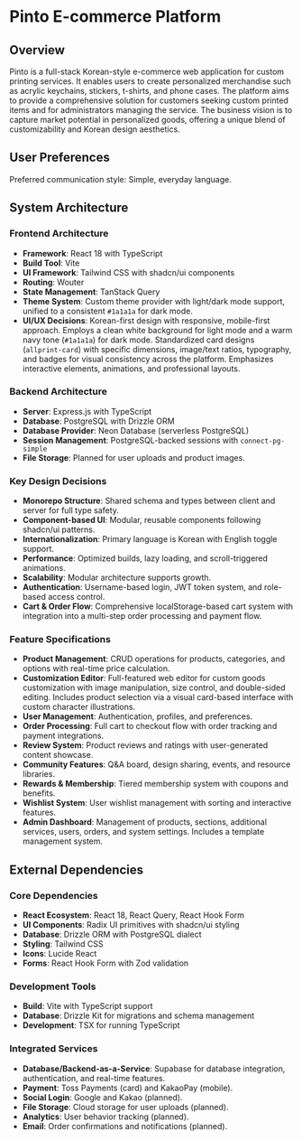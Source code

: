# Pinto E-commerce Platform

## Overview
Pinto is a full-stack Korean-style e-commerce web application for custom printing services. It enables users to create personalized merchandise such as acrylic keychains, stickers, t-shirts, and phone cases. The platform aims to provide a comprehensive solution for customers seeking custom printed items and for administrators managing the service. The business vision is to capture market potential in personalized goods, offering a unique blend of customizability and Korean design aesthetics.

## User Preferences
Preferred communication style: Simple, everyday language.

## System Architecture

### Frontend Architecture
- **Framework**: React 18 with TypeScript
- **Build Tool**: Vite
- **UI Framework**: Tailwind CSS with shadcn/ui components
- **Routing**: Wouter
- **State Management**: TanStack Query
- **Theme System**: Custom theme provider with light/dark mode support, unified to a consistent `#1a1a1a` for dark mode.
- **UI/UX Decisions**: Korean-first design with responsive, mobile-first approach. Employs a clean white background for light mode and a warm navy tone (`#1a1a1a`) for dark mode. Standardized card designs (`allprint-card`) with specific dimensions, image/text ratios, typography, and badges for visual consistency across the platform. Emphasizes interactive elements, animations, and professional layouts.

### Backend Architecture
- **Server**: Express.js with TypeScript
- **Database**: PostgreSQL with Drizzle ORM
- **Database Provider**: Neon Database (serverless PostgreSQL)
- **Session Management**: PostgreSQL-backed sessions with `connect-pg-simple`
- **File Storage**: Planned for user uploads and product images.

### Key Design Decisions
- **Monorepo Structure**: Shared schema and types between client and server for full type safety.
- **Component-based UI**: Modular, reusable components following shadcn/ui patterns.
- **Internationalization**: Primary language is Korean with English toggle support.
- **Performance**: Optimized builds, lazy loading, and scroll-triggered animations.
- **Scalability**: Modular architecture supports growth.
- **Authentication**: Username-based login, JWT token system, and role-based access control.
- **Cart & Order Flow**: Comprehensive localStorage-based cart system with integration into a multi-step order processing and payment flow.

### Feature Specifications
- **Product Management**: CRUD operations for products, categories, and options with real-time price calculation.
- **Customization Editor**: Full-featured web editor for custom goods customization with image manipulation, size control, and double-sided editing. Includes product selection via a visual card-based interface with custom character illustrations.
- **User Management**: Authentication, profiles, and preferences.
- **Order Processing**: Full cart to checkout flow with order tracking and payment integrations.
- **Review System**: Product reviews and ratings with user-generated content showcase.
- **Community Features**: Q&A board, design sharing, events, and resource libraries.
- **Rewards & Membership**: Tiered membership system with coupons and benefits.
- **Wishlist System**: User wishlist management with sorting and interactive features.
- **Admin Dashboard**: Management of products, sections, additional services, users, orders, and system settings. Includes a template management system.

## External Dependencies

### Core Dependencies
- **React Ecosystem**: React 18, React Query, React Hook Form
- **UI Components**: Radix UI primitives with shadcn/ui styling
- **Database**: Drizzle ORM with PostgreSQL dialect
- **Styling**: Tailwind CSS
- **Icons**: Lucide React
- **Forms**: React Hook Form with Zod validation

### Development Tools
- **Build**: Vite with TypeScript support
- **Database**: Drizzle Kit for migrations and schema management
- **Development**: TSX for running TypeScript

### Integrated Services
- **Database/Backend-as-a-Service**: Supabase for database integration, authentication, and real-time features.
- **Payment**: Toss Payments (card) and KakaoPay (mobile).
- **Social Login**: Google and Kakao (planned).
- **File Storage**: Cloud storage for user uploads (planned).
- **Analytics**: User behavior tracking (planned).
- **Email**: Order confirmations and notifications (planned).